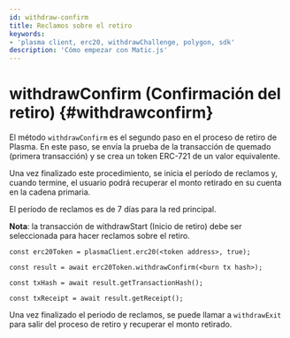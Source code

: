```yaml
---
id: withdraw-confirm
title: Reclamos sobre el retiro
keywords:
- 'plasma client, erc20, withdrawChallenge, polygon, sdk'
description: 'Cómo empezar con Matic.js'
---
```


# withdrawConfirm (Confirmación del retiro) {#withdrawconfirm}

El método `withdrawConfirm` es el segundo paso en el proceso de retiro de Plasma. En este paso, se envía la prueba de la transacción de quemado (primera transacción) y se crea un token ERC-721 de un valor equivalente.

Una vez finalizado este procedimiento, se inicia el período de reclamos y, cuando termine, el usuario podrá recuperar el monto retirado en su cuenta en la cadena primaria.

El período de reclamos es de 7 días para la red principal.

**Nota**: la transacción de withdrawStart (Inicio de retiro) debe ser seleccionada para hacer reclamos sobre el retiro.

```
const erc20Token = plasmaClient.erc20(<token address>, true);

const result = await erc20Token.withdrawConfirm(<burn tx hash>);

const txHash = await result.getTransactionHash();

const txReceipt = await result.getReceipt();

```

Una vez finalizado el periodo de reclamos, se puede llamar a `withdrawExit` para salir del proceso de retiro y recuperar el monto retirado.
